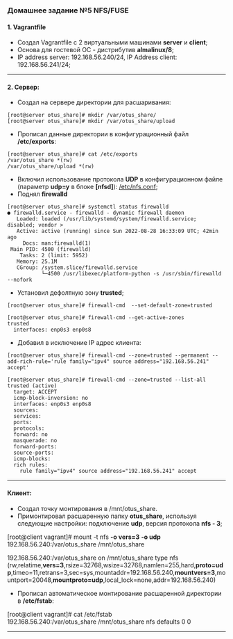 ### Домашнее задание №5 NFS/FUSE
#### 1. Vagrantfile
* Создал Vagrantfile с 2 виртуальными машинами __server__ и __client__;
* Основа для гостевой ОС - дистрибутив __almalinux/8__;
* IP address server: 192.168.56.240/24, IP Address client: 192.168.56.241/24;
____

#### 2. Сервер:
* Создал на сервере директории для расшаривания:
```console
[root@server otus_share]# mkdir /var/otus_share/  
[root@server otus_share]# mkdir /var/otus_share/upload  
```
* Прописал данные директории в конфигурационный файл __/etc/exports__:
```console
[root@server otus_share]# cat /etc/exports  
/var/otus_share *(rw)  
/var/otus_share/upload *(rw)  
```
* Включил использование протокола __UDP__ в конфигурационном файле (параметр __udp=y__ в блоке __[nfsd]__): [/etc/nfs.conf](https://github.com/uNkindy/Otus_Unit_5_NFS/blob/main/nfs.conf);
* Поднял __firewalld__
```console
[root@server otus_share]# systemctl status firewalld  
● firewalld.service - firewalld - dynamic firewall daemon  
   Loaded: loaded (/usr/lib/systemd/system/firewalld.service; disabled; vendor >  
   Active: active (running) since Sun 2022-08-28 16:33:09 UTC; 42min ago  
     Docs: man:firewalld(1)  
 Main PID: 4500 (firewalld)  
    Tasks: 2 (limit: 5952)  
   Memory: 25.1M  
   CGroup: /system.slice/firewalld.service  
           └─4500 /usr/libexec/platform-python -s /usr/sbin/firewalld --nofork   
```
           
* Установил дефолтную зону __trusted__;
```console
[root@server otus_share]# firewall-cmd  --set-default-zone=trusted  

[root@server otus_share]# firewall-cmd --get-active-zones  
trusted  
  interfaces: enp0s3 enp0s8  
```  
* Добавил в исключение IP адрес клиента:
```console
[root@server otus_share]# firewall-cmd --zone=trusted --permanent --add-rich-rule='rule family="ipv4" source address="192.168.56.241" accept'

[root@server otus_share]# firewall-cmd --zone=trusted --list-all  
trusted (active)  
  target: ACCEPT  
  icmp-block-inversion: no  
  interfaces: enp0s3 enp0s8  
  sources:   
  services:   
  ports:   
  protocols:   
  forward: no  
  masquerade: no  
  forward-ports:   
  source-ports:   
  icmp-blocks:   
  rich rules:   
	rule family="ipv4" source address="192.168.56.241" accept  
```
____

#### Клиент:
* Создал точку монтирования в /mnt/otus_share.
* Примонтировал расшаренную папку __otus_share__, используя следующие настройки: подключение __udp__, версия протокола __nfs - 3__;

[root@client vagrant]# mount -t nfs __-o vers=3__ __-o udp__  192.168.56.240:/var/otus_share /mnt/otus_share

192.168.56.240:/var/otus_share on /mnt/otus_share type nfs   (rw,relatime,__vers=3__,rsize=32768,wsize=32768,namlen=255,hard,__proto=udp__,timeo=11,retrans=3,sec=sys,mountaddr=192.168.56.240,__mountvers=3__,mountport=20048,__mountproto=udp__,local_lock=none,addr=192.168.56.240)  

* Прописал автоматическое монтирование расшаренной директории в __/etc/fstab__:

[root@client vagrant]# cat /etc/fstab   
192.168.56.240:/var/otus_share /mnt/otus_share nfs defaults 0 0  
____




